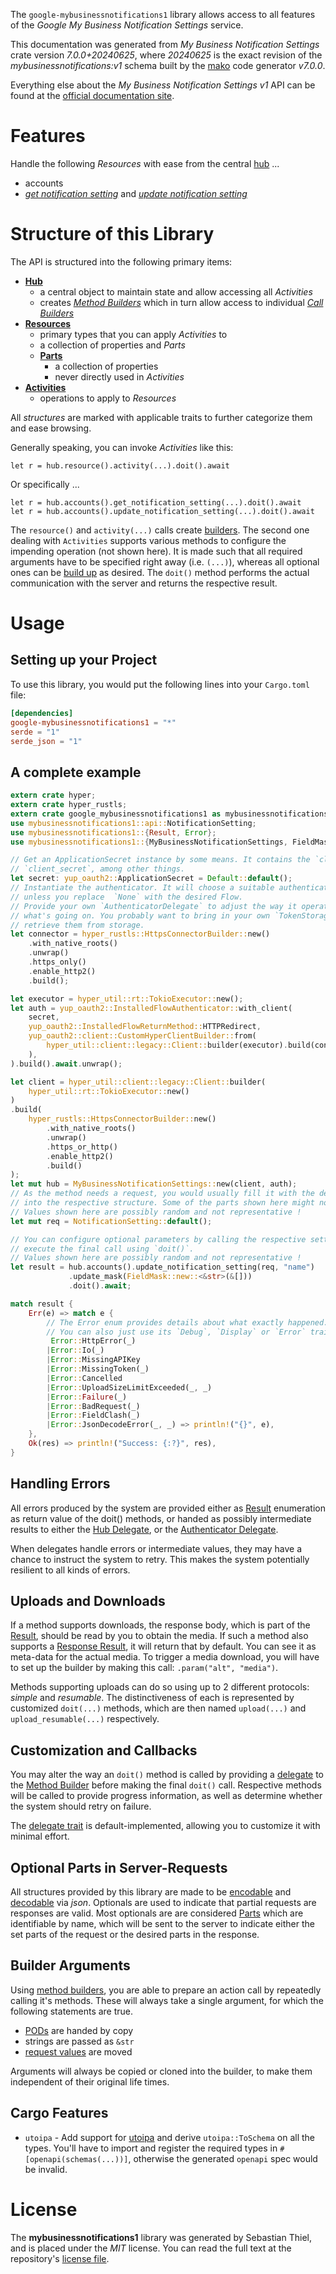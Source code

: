 <!---
DO NOT EDIT !
This file was generated automatically from 'src/generator/templates/api/README.md.mako'
DO NOT EDIT !
-->
The `google-mybusinessnotifications1` library allows access to all features of the *Google My Business Notification Settings* service.

This documentation was generated from *My Business Notification Settings* crate version *7.0.0+20240625*, where *20240625* is the exact revision of the *mybusinessnotifications:v1* schema built by the [mako](http://www.makotemplates.org/) code generator *v7.0.0*.

Everything else about the *My Business Notification Settings* *v1* API can be found at the
[official documentation site](https://developers.google.com/my-business/).
# Features

Handle the following *Resources* with ease from the central [hub](https://docs.rs/google-mybusinessnotifications1/7.0.0+20240625/google_mybusinessnotifications1/MyBusinessNotificationSettings) ...

* accounts
 * [*get notification setting*](https://docs.rs/google-mybusinessnotifications1/7.0.0+20240625/google_mybusinessnotifications1/api::AccountGetNotificationSettingCall) and [*update notification setting*](https://docs.rs/google-mybusinessnotifications1/7.0.0+20240625/google_mybusinessnotifications1/api::AccountUpdateNotificationSettingCall)




# Structure of this Library

The API is structured into the following primary items:

* **[Hub](https://docs.rs/google-mybusinessnotifications1/7.0.0+20240625/google_mybusinessnotifications1/MyBusinessNotificationSettings)**
    * a central object to maintain state and allow accessing all *Activities*
    * creates [*Method Builders*](https://docs.rs/google-mybusinessnotifications1/7.0.0+20240625/google_mybusinessnotifications1/common::MethodsBuilder) which in turn
      allow access to individual [*Call Builders*](https://docs.rs/google-mybusinessnotifications1/7.0.0+20240625/google_mybusinessnotifications1/common::CallBuilder)
* **[Resources](https://docs.rs/google-mybusinessnotifications1/7.0.0+20240625/google_mybusinessnotifications1/common::Resource)**
    * primary types that you can apply *Activities* to
    * a collection of properties and *Parts*
    * **[Parts](https://docs.rs/google-mybusinessnotifications1/7.0.0+20240625/google_mybusinessnotifications1/common::Part)**
        * a collection of properties
        * never directly used in *Activities*
* **[Activities](https://docs.rs/google-mybusinessnotifications1/7.0.0+20240625/google_mybusinessnotifications1/common::CallBuilder)**
    * operations to apply to *Resources*

All *structures* are marked with applicable traits to further categorize them and ease browsing.

Generally speaking, you can invoke *Activities* like this:

```Rust,ignore
let r = hub.resource().activity(...).doit().await
```

Or specifically ...

```ignore
let r = hub.accounts().get_notification_setting(...).doit().await
let r = hub.accounts().update_notification_setting(...).doit().await
```

The `resource()` and `activity(...)` calls create [builders][builder-pattern]. The second one dealing with `Activities`
supports various methods to configure the impending operation (not shown here). It is made such that all required arguments have to be
specified right away (i.e. `(...)`), whereas all optional ones can be [build up][builder-pattern] as desired.
The `doit()` method performs the actual communication with the server and returns the respective result.

# Usage

## Setting up your Project

To use this library, you would put the following lines into your `Cargo.toml` file:

```toml
[dependencies]
google-mybusinessnotifications1 = "*"
serde = "1"
serde_json = "1"
```

## A complete example

```Rust
extern crate hyper;
extern crate hyper_rustls;
extern crate google_mybusinessnotifications1 as mybusinessnotifications1;
use mybusinessnotifications1::api::NotificationSetting;
use mybusinessnotifications1::{Result, Error};
use mybusinessnotifications1::{MyBusinessNotificationSettings, FieldMask, hyper_rustls, hyper_util, yup_oauth2};

// Get an ApplicationSecret instance by some means. It contains the `client_id` and
// `client_secret`, among other things.
let secret: yup_oauth2::ApplicationSecret = Default::default();
// Instantiate the authenticator. It will choose a suitable authentication flow for you,
// unless you replace  `None` with the desired Flow.
// Provide your own `AuthenticatorDelegate` to adjust the way it operates and get feedback about
// what's going on. You probably want to bring in your own `TokenStorage` to persist tokens and
// retrieve them from storage.
let connector = hyper_rustls::HttpsConnectorBuilder::new()
    .with_native_roots()
    .unwrap()
    .https_only()
    .enable_http2()
    .build();

let executor = hyper_util::rt::TokioExecutor::new();
let auth = yup_oauth2::InstalledFlowAuthenticator::with_client(
    secret,
    yup_oauth2::InstalledFlowReturnMethod::HTTPRedirect,
    yup_oauth2::client::CustomHyperClientBuilder::from(
        hyper_util::client::legacy::Client::builder(executor).build(connector),
    ),
).build().await.unwrap();

let client = hyper_util::client::legacy::Client::builder(
    hyper_util::rt::TokioExecutor::new()
)
.build(
    hyper_rustls::HttpsConnectorBuilder::new()
        .with_native_roots()
        .unwrap()
        .https_or_http()
        .enable_http2()
        .build()
);
let mut hub = MyBusinessNotificationSettings::new(client, auth);
// As the method needs a request, you would usually fill it with the desired information
// into the respective structure. Some of the parts shown here might not be applicable !
// Values shown here are possibly random and not representative !
let mut req = NotificationSetting::default();

// You can configure optional parameters by calling the respective setters at will, and
// execute the final call using `doit()`.
// Values shown here are possibly random and not representative !
let result = hub.accounts().update_notification_setting(req, "name")
             .update_mask(FieldMask::new::<&str>(&[]))
             .doit().await;

match result {
    Err(e) => match e {
        // The Error enum provides details about what exactly happened.
        // You can also just use its `Debug`, `Display` or `Error` traits
         Error::HttpError(_)
        |Error::Io(_)
        |Error::MissingAPIKey
        |Error::MissingToken(_)
        |Error::Cancelled
        |Error::UploadSizeLimitExceeded(_, _)
        |Error::Failure(_)
        |Error::BadRequest(_)
        |Error::FieldClash(_)
        |Error::JsonDecodeError(_, _) => println!("{}", e),
    },
    Ok(res) => println!("Success: {:?}", res),
}

```
## Handling Errors

All errors produced by the system are provided either as [Result](https://docs.rs/google-mybusinessnotifications1/7.0.0+20240625/google_mybusinessnotifications1/common::Result) enumeration as return value of
the doit() methods, or handed as possibly intermediate results to either the
[Hub Delegate](https://docs.rs/google-mybusinessnotifications1/7.0.0+20240625/google_mybusinessnotifications1/common::Delegate), or the [Authenticator Delegate](https://docs.rs/yup-oauth2/*/yup_oauth2/trait.AuthenticatorDelegate.html).

When delegates handle errors or intermediate values, they may have a chance to instruct the system to retry. This
makes the system potentially resilient to all kinds of errors.

## Uploads and Downloads
If a method supports downloads, the response body, which is part of the [Result](https://docs.rs/google-mybusinessnotifications1/7.0.0+20240625/google_mybusinessnotifications1/common::Result), should be
read by you to obtain the media.
If such a method also supports a [Response Result](https://docs.rs/google-mybusinessnotifications1/7.0.0+20240625/google_mybusinessnotifications1/common::ResponseResult), it will return that by default.
You can see it as meta-data for the actual media. To trigger a media download, you will have to set up the builder by making
this call: `.param("alt", "media")`.

Methods supporting uploads can do so using up to 2 different protocols:
*simple* and *resumable*. The distinctiveness of each is represented by customized
`doit(...)` methods, which are then named `upload(...)` and `upload_resumable(...)` respectively.

## Customization and Callbacks

You may alter the way an `doit()` method is called by providing a [delegate](https://docs.rs/google-mybusinessnotifications1/7.0.0+20240625/google_mybusinessnotifications1/common::Delegate) to the
[Method Builder](https://docs.rs/google-mybusinessnotifications1/7.0.0+20240625/google_mybusinessnotifications1/common::CallBuilder) before making the final `doit()` call.
Respective methods will be called to provide progress information, as well as determine whether the system should
retry on failure.

The [delegate trait](https://docs.rs/google-mybusinessnotifications1/7.0.0+20240625/google_mybusinessnotifications1/common::Delegate) is default-implemented, allowing you to customize it with minimal effort.

## Optional Parts in Server-Requests

All structures provided by this library are made to be [encodable](https://docs.rs/google-mybusinessnotifications1/7.0.0+20240625/google_mybusinessnotifications1/common::RequestValue) and
[decodable](https://docs.rs/google-mybusinessnotifications1/7.0.0+20240625/google_mybusinessnotifications1/common::ResponseResult) via *json*. Optionals are used to indicate that partial requests are responses
are valid.
Most optionals are are considered [Parts](https://docs.rs/google-mybusinessnotifications1/7.0.0+20240625/google_mybusinessnotifications1/common::Part) which are identifiable by name, which will be sent to
the server to indicate either the set parts of the request or the desired parts in the response.

## Builder Arguments

Using [method builders](https://docs.rs/google-mybusinessnotifications1/7.0.0+20240625/google_mybusinessnotifications1/common::CallBuilder), you are able to prepare an action call by repeatedly calling it's methods.
These will always take a single argument, for which the following statements are true.

* [PODs][wiki-pod] are handed by copy
* strings are passed as `&str`
* [request values](https://docs.rs/google-mybusinessnotifications1/7.0.0+20240625/google_mybusinessnotifications1/common::RequestValue) are moved

Arguments will always be copied or cloned into the builder, to make them independent of their original life times.

[wiki-pod]: http://en.wikipedia.org/wiki/Plain_old_data_structure
[builder-pattern]: http://en.wikipedia.org/wiki/Builder_pattern
[google-go-api]: https://github.com/google/google-api-go-client

## Cargo Features

* `utoipa` - Add support for [utoipa](https://crates.io/crates/utoipa) and derive `utoipa::ToSchema` on all
the types. You'll have to import and register the required types in `#[openapi(schemas(...))]`, otherwise the
generated `openapi` spec would be invalid.


# License
The **mybusinessnotifications1** library was generated by Sebastian Thiel, and is placed
under the *MIT* license.
You can read the full text at the repository's [license file][repo-license].

[repo-license]: https://github.com/Byron/google-apis-rsblob/main/LICENSE.md

